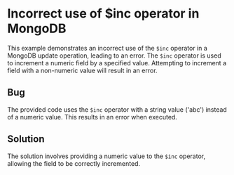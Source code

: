 # Incorrect use of $inc operator in MongoDB
This example demonstrates an incorrect use of the `$inc` operator in a MongoDB update operation, leading to an error.
The `$inc` operator is used to increment a numeric field by a specified value. Attempting to increment a field with a non-numeric value will result in an error. 

## Bug
The provided code uses the `$inc` operator with a string value ('abc') instead of a numeric value. This results in an error when executed.

## Solution
The solution involves providing a numeric value to the `$inc` operator, allowing the field to be correctly incremented.